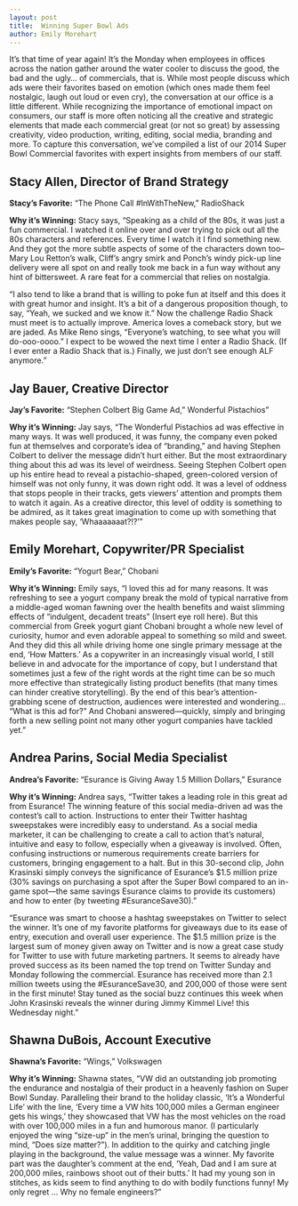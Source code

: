 ```yaml
---
layout: post
title:  Winning Super Bowl Ads
author: Emily Morehart
---
```


It’s that time of year again! It’s the Monday when employees in offices across the nation gather around the water cooler to discuss the good, the bad and the ugly… of commercials, that is. While most people discuss which ads were their favorites based on emotion (which ones made them feel nostalgic, laugh out loud or even cry), the conversation at our office is a little different. While recognizing the importance of emotional impact on consumers, our staff is more often noticing all the creative and strategic elements that made each commercial great (or not so great) by assessing creativity, video production, writing, editing, social media, branding and more. To capture this conversation, we’ve compiled a list of our 2014 Super Bowl Commercial favorites with expert insights from members of our staff.

## Stacy Allen, Director of Brand Strategy  

**Stacy’s Favorite:** “The Phone Call #InWithTheNew,” RadioShack

**Why it’s Winning:** Stacy says, “Speaking as a child of the 80s, it was just a fun commercial. I watched it online over and over trying to pick out all the 80s characters and references. Every time I watch it I find something new. And they got the more subtle aspects of some of the characters down too–Mary Lou Retton’s walk, Cliff’s angry smirk and Ponch’s windy pick-up line delivery were all spot on and really took me back in a fun way without any hint of bittersweet. A rare feat for a commercial that relies on nostalgia.

“I also tend to like a brand that is willing to poke fun at itself and this does it with great humor and insight. It’s a bit of a dangerous proposition though, to say, “Yeah, we sucked and we know it.” Now the challenge Radio Shack must meet is to actually improve. America loves a comeback story, but we are jaded. As Mike Reno sings, “Everyone’s watching, to see what you will do-ooo-oooo.” I expect to be wowed the next time I enter a Radio Shack. (If I ever enter a Radio Shack that is.) Finally, we just don’t see enough ALF anymore.”

## Jay Bauer, Creative Director

**Jay’s Favorite:** “Stephen Colbert Big Game Ad,” Wonderful Pistachios”

**Why it’s Winning:** Jay says, “The Wonderful Pistachios ad was effective in many ways. It was well produced, it was funny, the company even poked fun at themselves and corporate’s idea of “branding,” and having Stephen Colbert to deliver the message didn’t hurt either. But the most extraordinary thing about this ad was its level of weirdness. Seeing Stephen Colbert open up his entire head to reveal a pistachio-shaped, green-colored version of himself was not only funny, it was down right odd. It was a level of oddness that stops people in their tracks, gets viewers’ attention and prompts them to watch it again. As a creative director, this level of oddity is something to be admired, as it takes great imagination to come up with something that makes people say, ‘Whaaaaaaat?!?’”

## Emily Morehart, Copywriter/PR Specialist  

**Emily’s Favorite:** “Yogurt Bear,” Chobani

**Why it’s Winning:** Emily says, “I loved this ad for many reasons. It was refreshing to see a yogurt company break the mold of typical narrative from a middle-aged woman fawning over the health benefits and waist slimming effects of “indulgent, decadent treats” (Insert eye roll here). But this commercial from Greek yogurt giant Chobani brought a whole new level of curiosity, humor and even adorable appeal to something so mild and sweet. And they did this all while driving home one single primary message at the end, ‘How Matters.’ As a copywriter in an increasingly visual world, I still believe in and advocate for the importance of copy, but I understand that sometimes just a few of the right words at the right time can be so much more effective than strategically listing product benefits (that many times can hinder creative storytelling). By the end of this bear’s attention-grabbing scene of destruction, audiences were interested and wondering… “What is this ad for?” And Chobani answered—quickly, simply and bringing forth a new selling point not many other yogurt companies have tackled yet.”

## Andrea Parins, Social Media Specialist

**Andrea’s Favorite:** “Esurance is Giving Away 1.5 Million Dollars,” Esurance

**Why it’s Winning:** Andrea says, “Twitter takes a leading role in this great ad from Esurance! The winning feature of this social media-driven ad was the contest’s call to action. Instructions to enter their Twitter hashtag sweepstakes were incredibly easy to understand. As a social media marketer, it can be challenging to create a call to action that’s natural, intuitive and easy to follow, especially when a giveaway is involved. Often, confusing instructions or numerous requirements create barriers for customers, bringing engagement to a halt. But in this 30-second clip, John Krasinski simply conveys the significance of Esurance’s $1.5 million prize (30% savings on purchasing a spot after the Super Bowl compared to an in-game spot—the same savings Esurance claims to provide its customers) and how to enter (by tweeting #EsuranceSave30).”

“Esurance was smart to choose a hashtag sweepstakes on Twitter to select the winner. It’s one of my favorite platforms for giveaways due to its ease of entry, execution and overall user experience. The $1.5 million prize is the largest sum of money given away on Twitter and is now a great case study for Twitter to use with future marketing partners. It seems to already have proved success as its been named the top trend on Twitter Sunday and Monday following the commercial. Esurance has received more than 2.1 million tweets using the #EsuranceSave30, and 200,000 of those were sent in the first minute! Stay tuned as the social buzz continues this week when John Krasinski reveals the winner during Jimmy Kimmel Live! this Wednesday night.”

## Shawna DuBois, Account Executive

**Shawna’s Favorite:** “Wings,” Volkswagen

**Why it’s Winning:** Shawna states, “VW did an outstanding job promoting the endurance and nostalgia of their product in a heavenly fashion on Super Bowl Sunday. Paralleling their brand to the holiday classic, ‘It’s a Wonderful Life’ with the line, ‘Every time a VW hits 100,000 miles a German engineer gets his wings,’ they showcased that VW has the most vehicles on the road with over 100,000 miles in a fun and humorous manor. (I particularly enjoyed the wing “size-up” in the men’s urinal, bringing the question to mind, “Does size matter?”). In addition to the quirky and catching jingle playing in the background, the value message was a winner. My favorite part was the daughter’s comment at the end, ‘Yeah, Dad and I am sure at 200,000 miles, rainbows shoot out of their butts.’  It had my young son in stitches, as kids seem to find anything to do with bodily functions funny! My only regret … Why no female engineers?”